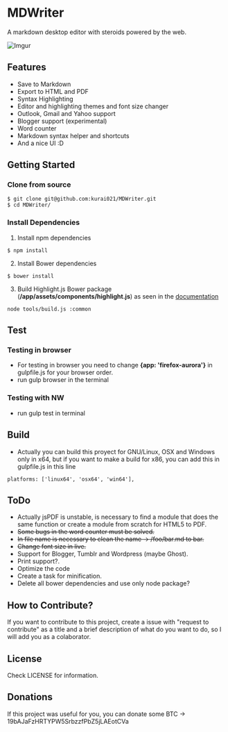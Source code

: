 # MDWriter
A markdown desktop editor with steroids powered by the web.

![Imgur](http://i.imgur.com/s5iuoi6.gif)

## Features
* Save to Markdown
* Export to HTML and PDF
* Syntax Highlighting
* Editor and highlighting themes and font size changer
* Outlook, Gmail and Yahoo support
* Blogger support (experimental)
* Word counter
* Markdown syntax helper and shortcuts
* And a nice UI :D

## Getting Started

### Clone from source
<pre><code>$ git clone git@github.com:kurai021/MDWriter.git
$ cd MDWriter/
</code></pre>

### Install Dependencies
1. Install npm dependencies
<pre><code>$ npm install
</code></pre>

2. Install Bower dependencies
<pre><code>$ bower install
</code></pre>

3. Build Highlight.js Bower package (**/app/assets/components/highlight.js**) as seen in the [documentation](http://highlightjs.readthedocs.org/en/latest/building-testing.html)
<pre><code>node tools/build.js :common</code></pre>

## Test

### Testing in browser

* For testing in browser you need to change **{app: 'firefox-aurora'}** in gulpfile.js for your browser order.
* run gulp browser in the terminal

### Testing with NW

* run gulp test in terminal

## Build
* Actually you can build this proyect for GNU/Linux, OSX and Windows only in x64, but if you want to make a build for x86, you can add this in gulpfile.js in this line
<pre><code>platforms: ['linux64', 'osx64', 'win64'],</code></pre>

## ToDo

* Actually jsPDF is unstable, is necessary to find a module that does the same function or create a module from scratch for HTML5 to PDF.
* ~~Some bugs in the word counter must be solved.~~
* ~~In file name is necessary to clean the name -> /foo/bar.md to bar.~~
* ~~Change font size in live.~~
* Support for Blogger, Tumblr and Wordpress (maybe Ghost).
* Print support?.
* Optimize the code
* Create a task for minification.
* Delete all bower dependencies and use only node package? 

## How to Contribute?

If you want to contribute to this project, create a issue with "request to contribute" as a title and a brief description of what do you want to do, so I will add you as a colaborator.

## License

Check LICENSE for information.

## Donations

If this project was useful for you, you can donate some BTC -> 19bAJaFzHRTYPW5SrbzzfPbZ5jLAEotCVa